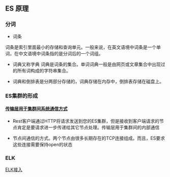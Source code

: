 ## ES 原理



### 分词

- 词条

词条是索引里面最小的存储和查询单元。一般来说，在英文语境中词条是一个单词，在中文语境中词条指的是分词后的一个词组。

- 词典又称字典
词典是词条的集合。单词词典一般是由网页或文章集合中出现过的所有词构成的字符串集合。

- 词典和倒排表是分两部分存储的，词典存储在内存中，倒排表存储在磁盘上。

### ES集群的形成

#### [传输层用于集群间系统通信方式](https://www.elastic.co/guide/en/elasticsearch/reference/current/modules-transport.html)

- Rest客户端通过HTTP将请求发送到您的ES集群，但是接收到客户端请求的节点肯定是要请求进一步传递给其它节点处理。传输层用于集群间的内部通信

- 节点间通信的方式。两个节点由很多长期存在的TCP连接组成。而且，ES要求这些连接需要保持open的状态



### ELK 

[ELK接入](https://www.jianshu.com/p/203447e25ad5?utm_campaign=hugo)

